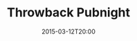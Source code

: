 ---
layout: post
title:  "Throwback Pubnight"
date:   2015-03-12T20:00
start:  "8:00"
end:    "12:00"
categories: events
---